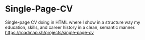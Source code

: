 # Single-Page-CV
Single-page CV doing in HTML where I show in a structure way my education, skills, and career history in a clean, semantic manner.
https://roadmap.sh/projects/single-page-cv
